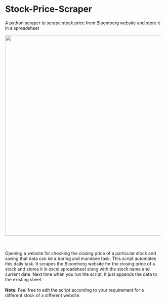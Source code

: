 # Stock-Price-Scraper
A python scraper to scrape stock price from Bloomberg website and store it in a spreadsheet
<br/>
<p align="center">
  <img src="http://4.bp.blogspot.com/--POGMPcheZQ/U3AFerYzrKI/AAAAAAAABDo/uNPZGsCpGAI/s1600/web+scraping+jime.jpg" width="650"/>
</p>
<br/>
<br/>
Opening a website for checking the closing price of a particular stock and saving that data can be a boring and mundane task. This script automates this daily task. It scrapes the Bloomberg website for the closing price of a stock and stores it in excel spreadsheet along with the stock name and current date. Next time when you run the script, it just appends the data to the existing sheet.
<br/>
<br/>
<b>Note:</b> Feel free to edit the script according to your requirement for a different stock of a different website. 
